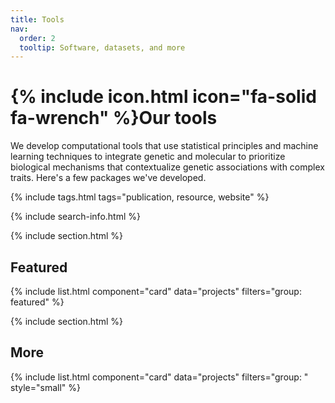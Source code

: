 ```yaml
---
title: Tools
nav:
  order: 2
  tooltip: Software, datasets, and more
---
```


# {% include icon.html icon="fa-solid fa-wrench" %}Our tools

We develop computational tools that use statistical principles and machine learning techniques to integrate genetic and molecular to prioritize biological mechanisms that contextualize genetic associations with complex traits. Here's a few packages we've developed.

{% include tags.html tags="publication, resource, website" %}

{% include search-info.html %}

{% include section.html %}

## Featured

{% include list.html component="card" data="projects" filters="group: featured" %}

{% include section.html %}

## More

{% include list.html component="card" data="projects" filters="group: " style="small" %}
